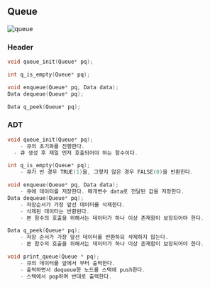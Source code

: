 ## Queue

![queue](https://www.happycoders.eu/wp-content/uploads/2022/05/queue-data-structure.v4-600x174.png)

### Header

```c
void queue_init(Queue* pq);

int q_is_empty(Queue* pq);

void enqueue(Queue* pq, Data data);
Data dequeue(Queue* pq);

Data q_peek(Queue* pq);
```

### ADT

```c
void queue_init(Queue* pq);
	- 큐의 초기화를 진행한다.
  - 큐 생성 후 제일 먼저 호출되어야 하는 함수이다.

int q_is_empty(Queue* pq);
	- 큐가 빈 경우 TRUE(1)을, 그렇지 않은 경우 FALSE(0)을 반환한다.

void enqueue(Queue* pq, Data data);
	- 큐에 데이터를 저장한다. 매개변수 data로 전달된 값을 저장한다.
Data dequeue(Queue* pq);
	- 저장순서가 가장 앞선 데이터를 삭제한다.
	- 삭제된 데이터는 반환된다.
	- 본 함수의 호출을 위해서는 데이터가 하나 이상 존재함이 보장되어야 한다.

Data q_peek(Queue* pq);
	- 저장 순서가 가장 앞선 데이터를 반환하되 삭제하지 않는다.
	- 본 함수의 호출을 위해서는 데이터가 하나 이상 존재함이 보장되어야 한다.

void print_queue(Queue * pq);
	- 큐의 데이터를 앞에서 부터 출력한다.
	- 출력하면서 dequeue한 노드를 스택에 push한다.
	- 스택에서 pop하며 반대로 출력한다.
```
